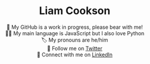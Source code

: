 <div align="center">
<h1>Liam Cookson</h1>

  👷 My GitHub is a work in progress, please bear with me!<br>
  🙋‍♂️ My main language is JavaScript but I also love Python<br>
  🏷 My pronouns are he/him<br>
  🐥 Follow me on <a href="https://twitter.com/liamanthology">Twitter</a><br>
  💼 Connect with me on <a href="https://www.linkedin.com/in/liamanthology">LinkedIn</a><br>
  </div>                        
<!--
**lacookson1/lacookson1** is a ✨ _special_ ✨ repository because its `README.md` (this file) appears on your GitHub profile.

Here are some ideas to get you started:

- 🔭 I’m currently working on ...
- 🌱 I’m currently learning ...
- 👯 I’m looking to collaborate on ...
- 🤔 I’m looking for help with ...
- 💬 Ask me about ...
- 📫 How to reach me: ...
- 😄 Pronouns: ...
- ⚡ Fun fact: ...
-->
